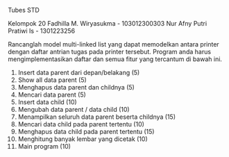 Tubes STD

Kelompok 20
Fadhilla M. Wiryasukma - 103012300303
Nur Afny Putri Pratiwi Is - 1301223256

Rancanglah model multi-linked list yang dapat memodelkan antara printer dengan daftar antrian tugas pada printer
tersebut. Program anda harus mengimplementasikan daftar dan semua fitur yang tercantum di bawah ini.
  1. Insert data parent dari depan/belakang (5) 
  2. Show all data parent (5)
  3. Menghapus data parent dan childnya (5) 
  4. Mencari data parent (5) 
  5. Insert data child (10) 
  6. Mengubah data parent / data child (10) 
  7. Menampilkan seluruh data parent beserta childnya (15) 
  8. Mencari data child pada parent tertentu (10) 
  9. Menghapus data child pada parent tertentu (15) 
  10. Menghitung banyak lembar yang dicetak (10) 
  11. Main program (10)
